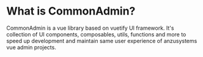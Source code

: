 # What is CommonAdmin?

CommonAdmin is a vue library based on vuetify UI framework. It's collection of UI components, composables, utils, functions and more to speed up development and maintain same user experience of anzusystems vue admin projects.
